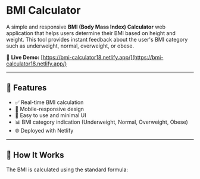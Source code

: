 # BMI Calculator

A simple and responsive **BMI (Body Mass Index) Calculator** web application that helps users determine their BMI based on height and weight. This tool provides instant feedback about the user's BMI category such as underweight, normal, overweight, or obese.

🔗 **Live Demo:** [https://bmi-calculator18.netlify.app/](https://bmi-calculator18.netlify.app/)

---

## 🚀 Features

- ✅ Real-time BMI calculation
- 📱 Mobile-responsive design
- 🔎 Easy to use and minimal UI
- 📊 BMI category indication (Underweight, Normal, Overweight, Obese)
- 🌐 Deployed with Netlify

---

## 🧮 How It Works

The BMI is calculated using the standard formula:

